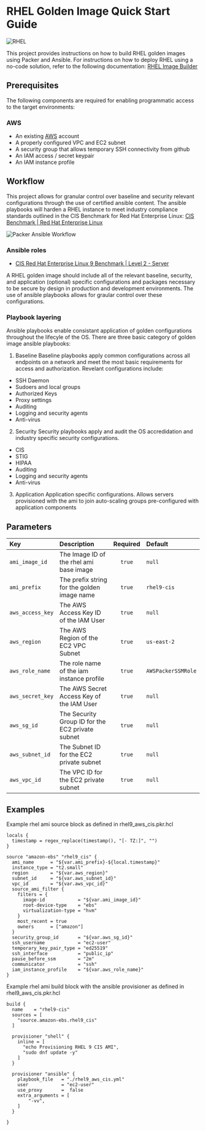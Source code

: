# RHEL Golden Image Quick Start Guide

![RHEL](https://github.com/atriumgrid/knowledge-base/blob/dev/rhel.drawio.png)

This project provides instructions on how to build RHEL golden images using Packer and Ansible. For instructions on how to deploy RHEL using a no-code solution, refer to the following documentation: [RHEL Image Builder](https://www.redhat.com/en/topics/linux/what-is-an-image-builder)

## Prerequisites
The following components are required for enabling programmatic access to the target environments:

### AWS

- An existing [AWS](https://aws.amazon.com/) account
- A properly configured VPC and EC2 subnet
- A security group that allows temporary SSH connectivity from github
- An IAM access / secret keypair
- An IAM instance profile

## Workflow
This project allows for granular control over baseline and security relevant configurations through the use of certified ansible content. The ansible playbooks will harden a RHEL instance to meet industry compliance standards outlined in the CIS Benchmark for Red Hat Enterprise Linux:
[CIS Benchmark | Red Hat Enterprise Linux](https://www.cisecurity.org/benchmark/red_hat_linux)

![Packer Ansible Workflow](https://github.com/atriumgrid/knowledge-base/blob/dev/packer-ansible.drawio.png)

### Ansible roles
- [CIS Red Hat Enterprise Linux 9 Benchmark | Level 2 - Server](https://github.com/RedHatOfficial/ansible-role-rhel9-cis)

A RHEL golden image should include all of the relevant baseline, security, and application (optional) specific configurations and packages necessary to be secure by design in production and development environments. The use of ansible playbooks allows for graular control over these configurations.

### Playbook layering
Ansible playbooks enable consistant application of golden configurations throughout the lifecyle of the OS. There are three basic category of golden image ansible playbooks:

1. Baseline
Baseline playbooks apply common configurations across all endpoints on a network and meet the most basic requirements for access and authorization. Revelant configurations include:
- SSH Daemon
- Sudoers and local groups
- Authorized Keys
- Proxy settings
- Auditing
- Logging and security agents
- Anti-virus

2. Security
Security playbooks apply and audit the OS accredidation and industry specific security configurations. 
- CIS
- STIG
- HIPAA
- Auditing
- Logging and security agents
- Anti-virus

3. Application
Application specific configurations. Allows servers provisioned with the ami to join auto-scaling groups pre-configured with application components

## Parameters
Key | Description | Required | Default
:---|:-----|:--------:|:-----------
`ami_image_id` | The Image ID of the rhel ami base image| `true` | `null`
`ami_prefix` | The prefix string for the golden image name | `true` | `rhel9-cis`
`aws_access_key` | The AWS Access Key ID of the IAM User  | `true` | `null`
`aws_region` | The AWS Region of the EC2 VPC Subnet | `true` | `us-east-2`
`aws_role_name` | The role name of the iam instance profile | `true` | `AWSPackerSSMRole`
`aws_secret_key` | The AWS Secret Access Key of the IAM User  | `true` | `null`
`aws_sg_id` | The Security Group ID for the EC2 private subnet | `true` | `null`
`aws_subnet_id` | The Subnet ID for the EC2 private subnet | `true` | `null`
`aws_vpc_id`| The VPC ID for the EC2 private subnet | `true` | `null`

## Examples
Example rhel ami source block as defined in rhel9_aws_cis.pkr.hcl
```hcl
locals {
  timestamp = regex_replace(timestamp(), "[- TZ:]", "")
}

source "amazon-ebs" "rhel9_cis" {
  ami_name      = "${var.ami_prefix}-${local.timestamp}"
  instance_type = "t2.small"
  region        = "${var.aws_region}"
  subnet_id     = "${var.aws_subnet_id}"
  vpc_id        = "${var.aws_vpc_id}"
  source_ami_filter {
    filters = {
      image-id            = "${var.ami_image_id}"
      root-device-type    = "ebs"
      virtualization-type = "hvm"
    }
    most_recent = true
    owners      = ["amazon"]
  }
  security_group_id       = "${var.aws_sg_id}"
  ssh_username            = "ec2-user"
  temporary_key_pair_type = "ed25519"
  ssh_interface           = "public_ip"
  pause_before_ssm        = "2m"
  communicator            = "ssh"
  iam_instance_profile    = "${var.aws_role_name}"
}
```
Example rhel ami build block with the ansible provisioner as defined in rhel9_aws_cis.pkr.hcl
```hcl
build {
  name    = "rhel9-cis"
  sources = [
    "source.amazon-ebs.rhel9_cis"
  ]

  provisioner "shell" {
    inline = [
      "echo Provisioning RHEL 9 CIS AMI",
      "sudo dnf update -y"
    ]
  }

  provisioner "ansible" {
    playbook_file   = "./rhel9_aws_cis.yml"
    user            = "ec2-user"
    use_proxy       =  false
    extra_arguments = [ 
        "-vv",
    ]
  }

}
```